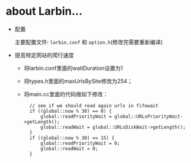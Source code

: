 about Larbin...
=======================


- 配置
    
    主要配置文件: `larbin.conf` 和 `option.h`(修改完需要重新编译)
    

- 提高特定网站的爬行速度

    - 将larbin.conf里面的waitDuration设置为1
    - 将types.h里面的maxUrlsBySite修改为254；
    - 将main.cc里面的代码做如下修改：

            // see if we should read again urls in fifowait
            if ((global::now % 30) == 0) {
                global::readPriorityWait = global::URLsPriorityWait->getLength();
                global::readWait = global::URLsDiskWait->getLength();
            }
            if ((global::now % 30) == 15) {
                global::readPriorityWait = 0;
                global::readWait = 0;
            }




